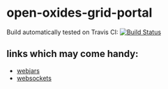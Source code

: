 # open-oxides-grid-portal

Build automatically tested on Travis CI: 
[![Build Status](https://travis-ci.org/unicore-life/open-oxides-grid-portal.svg?branch=master)](https://travis-ci.org/unicore-life/open-oxides-grid-portal)


## links which may come handy:
 
 * [webjars](http://svene.github.io/adocblog/html/2015_05_09_webjars_in_webapplications.html)
 * [websockets](http://g00glen00b.be/spring-websockets-config/)
